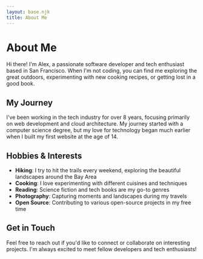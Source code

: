 ```yaml
---
layout: base.njk
title: About Me
---
```


# About Me

Hi there! I'm Alex, a passionate software developer and tech enthusiast based in San Francisco. When I'm not coding, you can find me exploring the great outdoors, experimenting with new cooking recipes, or getting lost in a good book.

## My Journey

I've been working in the tech industry for over 8 years, focusing primarily on web development and cloud architecture. My journey started with a computer science degree, but my love for technology began much earlier when I built my first website at the age of 14.

## Hobbies & Interests

- **Hiking**: I try to hit the trails every weekend, exploring the beautiful landscapes around the Bay Area
- **Cooking**: I love experimenting with different cuisines and techniques
- **Reading**: Science fiction and tech books are my go-to genres
- **Photography**: Capturing moments and landscapes during my travels
- **Open Source**: Contributing to various open-source projects in my free time

## Get in Touch

Feel free to reach out if you'd like to connect or collaborate on interesting projects. I'm always excited to meet fellow developers and tech enthusiasts!

<div class="social-links">
    <a href="https://github.com/yourusername" class="social-link" target="_blank" rel="noopener noreferrer">
        <i class="fab fa-github"></i>
    </a>
    <a href="https://linkedin.com/in/yourusername" class="social-link" target="_blank" rel="noopener noreferrer">
        <i class="fab fa-linkedin"></i>
    </a>
    <a href="mailto:your.email@example.com" class="social-link">
        <i class="fas fa-envelope"></i>
    </a>
</div> 